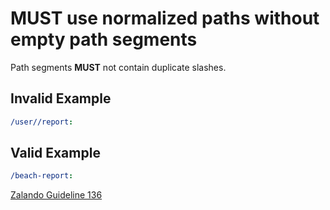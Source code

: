 # **MUST** use normalized paths without empty path segments

Path segments **MUST** not contain duplicate slashes.

## Invalid Example

``` yaml
/user//report:
```

## Valid Example

``` yaml
/beach-report:
```

[Zalando Guideline 136](https://opensource.zalando.com/restful-api-guidelines/#136)

